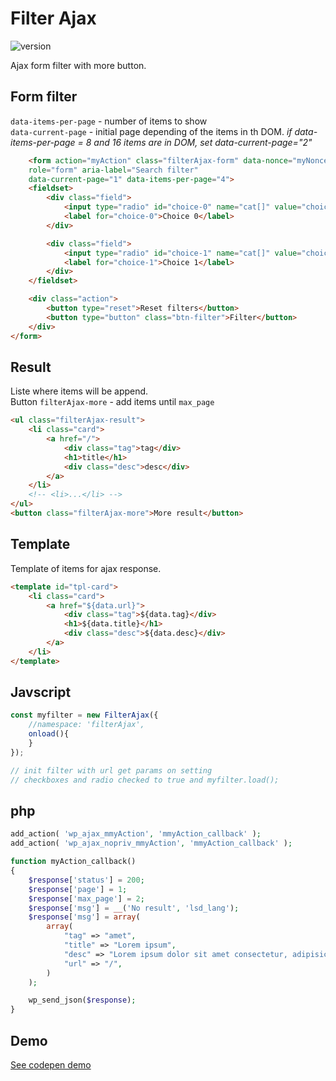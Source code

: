 
# Filter Ajax

![version](https://img.shields.io/github/manifest-json/v/Natjo/filterAjax)

Ajax form filter with more button.  





## Form filter
`data-items-per-page` - number of items to show  
`data-current-page` - initial page depending of the items in th DOM. 
*if data-items-per-page = 8 and 16 items are in DOM, set data-current-page="2"*
```html
	<form action="myAction" class="filterAjax-form" data-nonce="myNonce" novalidate="novalidate" 
	role="form" aria-label="Search filter" 
	data-current-page="1" data-items-per-page="4">
    <fieldset>
        <div class="field">
            <input type="radio" id="choice-0" name="cat[]" value="choice-0">
			<label for="choice-0">Choice 0</label>
        </div>

        <div class="field">
            <input type="radio" id="choice-1" name="cat[]" value="choice-1">
			<label for="choice-1">Choice 1</label>
        </div>
    </fieldset>

	<div class="action">
		<button type="reset">Reset filters</button>
		<button type="button" class="btn-filter">Filter</button>
	</div>
</form>
```
## Result
Liste where items will be append.  
Button `filterAjax-more` - add items until `max_page`
```html
<ul class="filterAjax-result">
	<li class="card">
		<a href="/">
			<div class="tag">tag</div>
			<h1>title</h1>
			<div class="desc">desc</div>
		</a>
	</li>
	<!-- <li>...</li> -->
</ul>
<button class="filterAjax-more">More result</button>
```
## Template
Template of items for ajax response.  
```html
<template id="tpl-card">
	<li class="card">
		<a href="${data.url}">
			<div class="tag">${data.tag}</div>
			<h1>${data.title}</h1>
			<div class="desc">${data.desc}</div>
		</a>
	</li>
</template>
```

## Javscript
```javascript
const myfilter = new FilterAjax({
    //namespace: 'filterAjax',
    onload(){
    }
});

// init filter with url get params on setting
// checkboxes and radio checked to true and myfilter.load();
```

## php
```php
add_action( 'wp_ajax_mmyAction', 'mmyAction_callback' );
add_action( 'wp_ajax_nopriv_mmyAction', 'mmyAction_callback' );

function myAction_callback()
{
    $response['status'] = 200;
	$response['page'] = 1;
	$response['max_page'] = 2;
	$response['msg'] = __('No result', 'lsd_lang');
	$response['msg'] = array(
		array(
			"tag" => "amet",
			"title" => "Lorem ipsum",
			"desc" => "Lorem ipsum dolor sit amet consectetur, adipisicing elit.",
			"url" => "/",
		)
	);

    wp_send_json($response);
}
```

## Demo
[See codepen demo](https://codepen.io/natjo/pen/LYRzwXB?editors=1011)


